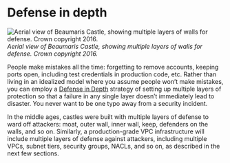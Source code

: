 # Defense in depth

![Aerial view of Beaumaris Castle, showing multiple layers of walls for defense. Crown copyright 2016.](/img/guides/build-it-yourself/vpc/castle.jpeg)
_Aerial view of Beaumaris Castle, showing multiple layers of walls for defense. Crown copyright 2016._

People make mistakes all the time: forgetting to remove accounts, keeping ports open, including test credentials in
production code, etc. Rather than living in an idealized model where you assume people won’t make mistakes, you can
employ a [Defense in Depth](<https://en.wikipedia.org/wiki/Defense_in_depth_(computing)>) strategy of setting up multiple
layers of protection so that a failure in any single layer doesn’t immediately lead to disaster. You never want to be
one typo away from a security incident.

In the middle ages, castles were built with multiple layers of defense to ward off attackers: moat, outer wall, inner
wall, keep, defenders on the walls, and so on. Similarly, a production-grade VPC infrastructure will include multiple
layers of defense against attackers, including multiple VPCs, subnet tiers, security groups, NACLs, and so on, as
described in the next few sections.


<!-- ##DOCS-SOURCER-START
{"sourcePlugin":"Local File Copier","hash":"c691a177d74f198b63e184f5952157a6"}
##DOCS-SOURCER-END -->
